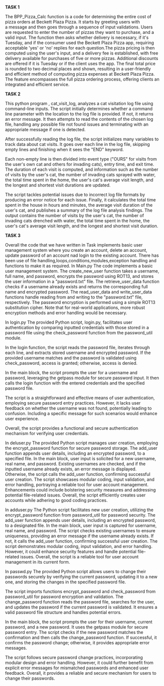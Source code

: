 **TASK 1**

  The BPP_Pizza_Calc function is a code for determining the entire cost of pizza orders at Beckett Plaza Pizza. 
  It starts by greeting users with a message and then goes through a sequence of input validations. Users are 
  requested to enter the number of pizzas they want to purchase, and a valid input.
  The function then asks whether delivery is necessary, if it's Tuesday, and if the consumer used the Beckett Plaza Pizza app, 
  requiring acceptable 'yes' or 'no' replies for each question.The pizza pricing is then computed using the user's input, 
  and a delivery fee is established, with free delivery available for purchases of five or more pizzas. Additional discounts
  are offered if it is Tuesday or if the client uses the app. The final total price is rounded to two decimal places and shown,
  resulting in a user-friendly and efficient method of computing pizza expenses at Beckett Plaza Pizza. The feature encompasses the
  full pizza ordering process, offering clients an integrated and efficient service.


**TASK 2**

  This python program , cat_visit_log, analyzes a cat visitation log file using command-line inputs. The script initially determines 
  whether a command line parameter with the location to the log file is provided. If not, it returns an error message. It then attempts
  to read the contents of the chosen log file, handling any possible file not found issues and terminating with an appropriate message 
  if one is detected.
  
  After successfully reading the log file, the script initializes many variables to track data about cat visits. It goes over each line in
  the log file, skipping empty lines and finishing when it sees the "END" keyword. 
  
  Each non-empty line is then divided into event type ("OURS" for visits from the user's own cat and others for invading cats), entry time,
  and exit time. The duration of each visit is computed, and information such as the number of visits by the user's cat, the number of invading 
  cats sprayed with water, the total time spent in the home, the user's cat's average visit length, and the longest and shortest visit durations
  are updated.
  
  The script tackles potential issues due to incorrect log file formats by producing an error notice for each issue. Finally, it calculates the total time
  spent in the house in hours and minutes, the average visit duration of the user's cat, and publishes a summary of the log file analysis findings. The output 
  contains the number of visits by the user's cat, the number of invading cats drenched with water, the total time spent in the home, the user's cat's average 
  visit length, and the longest and shortest visit duration.


**TASK 3**

Overall the code that we have written in Task implements basic user management system where you create an account, delete an account, update password of an account nad login
to the existing account.
There has been use of file handling,loops,conditions,modules,exception handling and functions to make it as required.
In Main.py
The code implements a basic user management system. The create_new_user function takes a username, full name, and password, encrypts the password using ROT13, and stores
the user information in a "password.txt" file.
The retrieve_user_data function checks if a username already exists and returns the corresponding full name and encrypted password. 
The read_user_data and write_user_data functions handle reading from and writing to the "password.txt" file, respectively. 
The password encryption is performed using a simple ROT13 substitution cipher. Note that for real-world applications, more robust encryption methods and error handling would be necessary.

In login.py
The provided Python script, login.py, facilitates user authentication by comparing inputted credentials with those stored in a password file using the check_password function from the password_util module.

In the login function, the script reads the password file, iterates through each line, and extracts stored username and encrypted password. If the provided username matches and the password is validated using check_password, access is granted; otherwise, access is denied.

In the main block, the script prompts the user for a username and password, leveraging the getpass module for secure password input. It then calls the login function with the entered credentials and the specified password file.

The script is a straightforward and effective means of user authentication, employing secure password entry practices. However, it lacks user feedback on whether the username was not found, potentially leading to confusion. Including a specific message for such scenarios would enhance user experience.

Overall, the script provides a functional and secure authentication mechanism for verifying user credentials.

In deluser.py
The provided Python script manages user creation, employing the encrypt_password function for secure password storage. The add_user function appends user details, including an encrypted password, to a specified file. In the main block, user input is solicited for a new username, real name, and password. Existing usernames are checked, and if the inputted username already exists, an error message is displayed. Otherwise, the script calls the add_user function, confirming successful user creation. The script showcases modular coding, input validation, and error handling, portraying a reliable tool for user account management. Enhancements could include bolstering security measures and addressing potential file-related issues. Overall, the script efficiently creates user accounts while adhering to good coding practices.

In adduser.py
The Python script facilitates new user creation, utilizing the encrypt_password function from password_util for password security. The add_user function appends user details, including an encrypted password, to a designated file. In the main block, user input is captured for username, real name, and password. The script checks existing usernames to ensure uniqueness, providing an error message if the username already exists. If not, it calls the add_user function, confirming successful user creation. The script demonstrates modular coding, input validation, and error handling. However, it could enhance security features and handle potential file-related issues. Overall, the script is a reliable tool for user account management in its current form.

In passwd.py
The provided Python script allows users to change their passwords securely by verifying the current password, updating it to a new one, and storing the changes in the specified password file.

The script imports functions encrypt_password and check_password from password_util for password encryption and validation. The change_password function reads the password file, searches for the user, and updates the password if the current password is validated. It ensures a valid password file structure and handles potential errors.

In the main block, the script prompts the user for their username, current password, and a new password. It uses the getpass module for secure password entry. The script checks if the new password matches the confirmation and then calls the change_password function. If successful, it confirms the password change; otherwise, it provides appropriate error messages.

The script follows secure password change practices, incorporating modular design and error handling. However, it could further benefit from explicit error messages for mismatched passwords and enhanced user feedback. Overall, it provides a reliable and secure mechanism for users to change their passwords.


